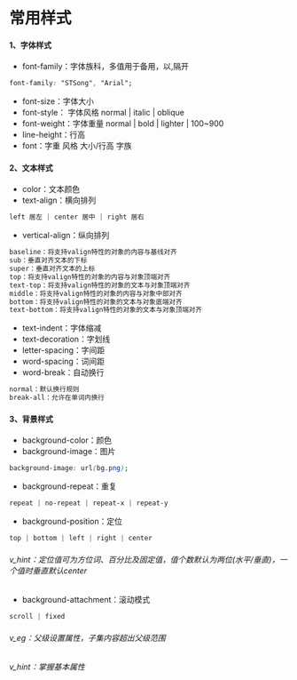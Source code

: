 # 常用样式

#### 1、字体样式

* font-family：字体族科，多值用于备用，以,隔开

```css
font-family: "STSong", "Arial";
```

* font-size：字体大小
* font-style： 字体风格  normal \| italic \| oblique
* font-weight：字体重量 normal \| bold \| lighter \| 100~900
* line-height：行高
* font：字重 风格 大小/行高 字族

#### 2、文本样式

* color：文本颜色
* text-align：横向排列

```css
left 居左 | center 居中 | right 居右
```

* vertical-align：纵向排列

```css
baseline：将支持valign特性的对象的内容与基线对齐 
sub：垂直对齐文本的下标 
super：垂直对齐文本的上标 
top：将支持valign特性的对象的内容与对象顶端对齐 
text-top：将支持valign特性的对象的文本与对象顶端对齐 
middle：将支持valign特性的对象的内容与对象中部对齐 
bottom：将支持valign特性的对象的文本与对象底端对齐 
text-bottom：将支持valign特性的对象的文本与对象顶端对齐 
```

* text-indent：字体缩减
* text-decoration：字划线
* letter-spacing：字间距
* word-spacing：词间距
* word-break：自动换行

```css
normal：默认换行规则
break-all：允许在单词内换行
```

#### 3、背景样式

* background-color：颜色
* background-image：图片

```css
background-image: url(bg.png);
```

* background-repeat：重复

```css
repeat | no-repeat | repeat-x | repeat-y
```

* background-position：定位

```css
top | bottom | left | right | center
```

###### v_hint：定位值可为方位词、百分比及固定值，值个数默认为两位(水平/垂直)，一个值时垂直默认center

* background-attachment：滚动模式

```css
scroll | fixed
```

###### v_eg：父级设置属性，子集内容超出父级范围

###### v_hint：掌握基本属性